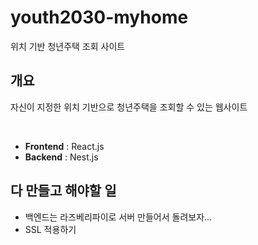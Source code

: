 # youth2030-myhome

위치 기반 청년주택 조회 사이트  

## 개요
자신이 지정한 위치 기반으로 청년주택을 조회할 수 있는 웹사이트  

<br>

- **Frontend** : React.js
- **Backend** : Nest.js

## 다 만들고 해야할 일

- 백엔드는 라즈베리파이로 서버 만들어서 돌려보자...
- SSL 적용하기
